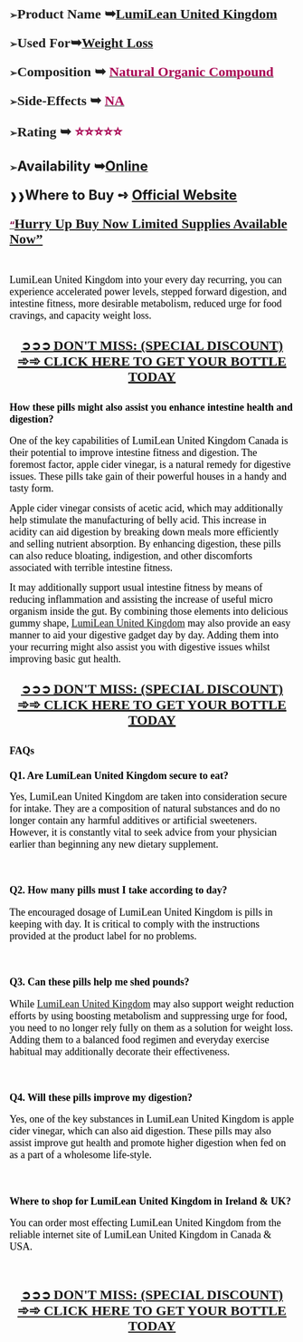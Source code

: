 <h3><span style="color: #212121;"><strong>➢</strong><span style="font-size: large;"><strong><span style="font-family: 'Liberation Serif', serif;"><span style="font-size: x-large;">Product Name ➥</span></span></strong><strong><a class="western" href="https://besthealthtopic.com/lumilean-united-kingdom-buy/"><span style="font-family: 'Liberation Serif', serif;"><span style="font-size: x-large;">LumiLean United Kingdom</span></span></a></strong></span></span></h3>
<h3><span style="color: #212121;"><strong>➢</strong><span style="font-size: large;"><strong><span style="font-family: 'Liberation Serif', serif;"><span style="font-size: x-large;"><strong>Used For</strong></span></span></strong><strong><span style="font-family: 'Liberation Serif', serif;"><span style="font-size: x-large;"><strong>➥</strong></span></span></strong><strong><a class="western" href="https://besthealthtopic.com/lumilean-united-kingdom-buy/"><span style="font-family: 'Liberation Serif', serif;"><span style="font-size: x-large;"><strong>Weight Loss</strong></span></span></a></strong></span></span></h3>
<h3><span style="color: #212121;"><strong>➢</strong><span style="font-size: large;"><strong><span style="font-family: 'Liberation Serif', serif;"><span style="font-size: x-large;"><strong>Composition ➥ </strong></span></span></strong><strong><a class="western" href="https://besthealthtopic.com/lumilean-united-kingdom-buy/"><span style="color: #a80053;"><span style="font-family: 'Liberation Serif', serif;"><span style="font-size: x-large;"><strong>Natural Organic Compound</strong></span></span></span></a></strong></span></span></h3>
<h3><span style="color: #212121;"><strong>➢</strong><span style="font-family: 'Liberation Serif', serif;"><span style="font-size: large;"><strong><span style="font-size: x-large;"><strong>Side-Effects ➥ </strong></span></strong><strong><a class="western" href="https://besthealthtopic.com/lumilean-united-kingdom-buy/"><span style="color: #a80053;"><span style="font-size: x-large;"><strong>NA</strong></span></span></a></strong></span></span></span></h3>
<h3><span style="color: #212121;"><strong>➢</strong><span style="font-family: 'Liberation Serif', serif;"><span style="font-size: large;"><strong><span style="font-size: x-large;"><strong>Rating ➥ </strong></span></strong><strong><span style="color: #a80053;"><span style="font-size: x-large;"><strong>⭐⭐⭐⭐⭐</strong></span></span></strong></span></span></span></h3>
<h3><strong><span style="color: #212121;">➢</span></strong><strong><span style="font-size: x-large;"><strong>Availability ➥</strong></span></strong><strong><a class="western" href="https://besthealthtopic.com/lumilean-united-kingdom-buy/"><span style="font-size: x-large;"><strong>Online</strong></span></a></strong></h3>
<h3><strong>❱❱<span style="font-size: x-large;"><strong>Where to Buy ➺ <a class="western" href="https://besthealthtopic.com/lumilean-united-kingdom-buy/">Official Website</a></strong></span></strong></h3>
<h3 align="left"><span style="color: #0563c1;"><a class="western" href="https://besthealthtopic.com/lumilean-united-kingdom-buy/"><span style="color: #80003f;">&ldquo;</span></a><span style="font-size: x-large;"><a class="western" href="https://besthealthtopic.com/lumilean-united-kingdom-buy/"><span style="font-family: 'Liberation Serif', serif;"><span lang="en-US"><strong>Hurry Up Buy Now Limited Supplies Available Now&rdquo;</strong></span></span></a></span></span></h3>
<p>&nbsp;</p>
<p><span style="color: #000000;"><span style="font-family: 'Liberation Serif', serif;"><span style="font-size: large;">LumiLean United Kingdom into your every day recurring, you can experience accelerated power levels, stepped forward digestion, and intestine fitness, more desirable metabolism, reduced urge for food cravings, and capacity weight loss.</span></span></span></p>
<h2 align="center"><span style="color: #212121;"><u><strong><a class="western" href="https://besthealthtopic.com/lumilean-united-kingdom-buy/">➲➲➲ </a><span style="font-family: 'Liberation Serif', serif;"><span style="font-size: large;"><strong><a class="western" href="https://besthealthtopic.com/lumilean-united-kingdom-buy/"><span style="font-size: x-large;">DON'T MISS: (SPECIAL DISCOUNT) ➾➾ CLICK HERE TO GET YOUR BOTTLE TODAY</span></a></strong></span></span></strong></u></span></h2>
<h2><span style="color: #000000;"><span style="font-family: 'Liberation Serif', serif;"><span style="font-size: large;"><strong>How these pills might also assist you enhance intestine health and digestion?</strong></span></span></span></h2>
<p><span style="color: #000000;"><span style="font-family: 'Liberation Serif', serif;"><span style="font-size: large;">One of the key capabilities of LumiLean United Kingdom Canada is their potential to improve intestine fitness and digestion. The foremost factor, apple cider vinegar, is a natural remedy for digestive issues. These pills take gain of their powerful houses in a handy and tasty form.</span></span></span></p>
<p><span style="color: #000000;"><span style="font-family: 'Liberation Serif', serif;"><span style="font-size: large;">Apple cider vinegar consists of acetic acid, which may additionally help stimulate the manufacturing of belly acid. This increase in acidity can aid digestion by breaking down meals more efficiently and selling nutrient absorption. By enhancing digestion, these pills can also reduce bloating, indigestion, and other discomforts associated with terrible intestine fitness.</span></span></span></p>
<p><span style="color: #000000;"><span style="font-family: 'Liberation Serif', serif;"><span style="font-size: large;">It may additionally support usual intestine fitness by means of reducing inflammation and assisting the increase of useful micro organism inside the gut. By combining those elements into delicious gummy shape, <a class="western" href="https://www.facebook.com/LumiLeanUK/">LumiLean United Kingdom</a> may also provide an easy manner to aid your digestive gadget day by day. Adding them into your recurring might also assist you with digestive issues whilst improving basic gut health. </span></span></span></p>
<h2 align="center"><span style="color: #212121;"><u><strong><a class="western" href="https://besthealthtopic.com/lumilean-united-kingdom-buy/">➲➲➲ </a><span style="font-family: 'Liberation Serif', serif;"><span style="font-size: large;"><strong><a class="western" href="https://besthealthtopic.com/lumilean-united-kingdom-buy/"><span style="font-size: x-large;">DON'T MISS: (SPECIAL DISCOUNT) ➾➾ CLICK HERE TO GET YOUR BOTTLE TODAY</span></a></strong></span></span></strong></u></span></h2>
<h2><span style="color: #000000;"><span style="font-family: 'Liberation Serif', serif;"><span style="font-size: large;"><strong>FAQs</strong></span></span></span></h2>
<h3><span style="color: #000000;"><span style="font-family: 'Liberation Serif', serif;"><span style="font-size: large;">Q1. <strong>Are LumiLean United Kingdom secure to eat?</strong></span></span></span></h3>
<p><span style="color: #000000;"><span style="font-family: 'Liberation Serif', serif;"><span style="font-size: large;">Yes, LumiLean United Kingdom are taken into consideration secure for intake. They are a composition of natural substances and do no longer contain any harmful additives or artificial sweeteners. However, it is constantly vital to seek advice from your physician earlier than beginning any new dietary supplement.</span></span></span></p>
<p>&nbsp;</p>
<h2><span style="color: #000000;"><span style="font-family: 'Liberation Serif', serif;"><span style="font-size: large;">Q2. <strong>How many pills must I take according to day?</strong></span></span></span></h2>
<p><span style="color: #000000;"><span style="font-family: 'Liberation Serif', serif;"><span style="font-size: large;">The encouraged dosage of LumiLean United Kingdom is pills in keeping with day. It is critical to comply with the instructions provided at the product label for no problems.</span></span></span></p>
<p>&nbsp;</p>
<h2><span style="color: #000000;"><span style="font-family: 'Liberation Serif', serif;"><span style="font-size: large;">Q3. <strong>Can these pills help me shed pounds?</strong></span></span></span></h2>
<p><span style="color: #000000;"><span style="font-family: 'Liberation Serif', serif;"><span style="font-size: large;">While <a class="western" href="https://www.facebook.com/LumiLeanUK/">LumiLean United Kingdom</a> may also support weight reduction efforts by using boosting metabolism and suppressing urge for food, you need to no longer rely fully on them as a solution for weight loss. Adding them to a balanced food regimen and everyday exercise habitual may additionally decorate their effectiveness.</span></span></span></p>
<p>&nbsp;</p>
<h2><span style="color: #000000;"><span style="font-family: 'Liberation Serif', serif;"><span style="font-size: large;">Q4. <strong>Will these pills improve my digestion?</strong></span></span></span></h2>
<p><span style="color: #000000;"><span style="font-family: 'Liberation Serif', serif;"><span style="font-size: large;">Yes, one of the key substances in LumiLean United Kingdom is apple cider vinegar, which can also aid digestion. These pills may also assist improve gut health and promote higher digestion when fed on as a part of a wholesome life-style.</span></span></span></p>
<p>&nbsp;</p>
<h2><span style="color: #000000;"><span style="font-family: 'Liberation Serif', serif;"><span style="font-size: large;"><strong>Where to shop for LumiLean United Kingdom in Ireland &amp; UK?</strong></span></span></span></h2>
<p><span style="color: #000000;"><span style="font-family: 'Liberation Serif', serif;"><span style="font-size: large;">You can order most effecting LumiLean United Kingdom from the reliable internet site of LumiLean United Kingdom in Canada &amp; USA.</span></span></span></p>
<p>&nbsp;</p>
<h2 align="center"><span style="color: #212121;"><u><strong><a class="western" href="https://besthealthtopic.com/lumilean-united-kingdom-buy/">➲➲➲ </a><span style="font-family: 'Liberation Serif', serif;"><span style="font-size: large;"><strong><span style="font-size: x-large;"><a class="western" href="https://besthealthtopic.com/lumilean-united-kingdom-buy/">DON'T MISS: (SPECIAL DISCOUNT) ➾➾ CLICK HERE TO GET YOUR BOTTLE TODAY</a> </span></strong></span></span></strong></u></span></h2>
<h2 align="center">&nbsp;</h2>
<p>&nbsp;</p>

